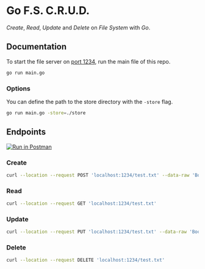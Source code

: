# Go F.S. C.R.U.D.

_Create_, _Read_, _Update_ and _Delete_ on _File System_ with _Go_.

## Documentation

To start the file server on [port 1234](http://localhost:1234), run the main file of this repo.

```sh
go run main.go
```

### Options

You can define the path to the store directory with the `-store` flag.

```sh
go run main.go -store=./store
```

## Endpoints

[![Run in Postman](https://run.pstmn.io/button.svg)](https://app.getpostman.com/run-collection/8e05ec219633e401ff14)

### Create

```sh
curl --location --request POST 'localhost:1234/test.txt' --data-raw 'Booyaka'
```

### Read

```sh
curl --location --request GET 'localhost:1234/test.txt'
```

### Update

```sh
curl --location --request PUT 'localhost:1234/test.txt' --data-raw 'Boomshakalakasha'
```

### Delete

```sh
curl --location --request DELETE 'localhost:1234/test.txt'
```
